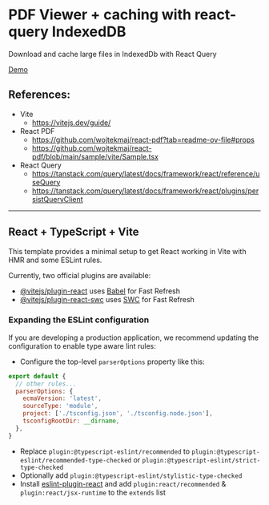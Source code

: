 # PDF Viewer + caching with react-query IndexedDB

Download and cache large files in IndexedDb with React Query

[Demo](https://sto-poc-pdf-cached.netlify.app/)

## References:
- Vite
  - https://vitejs.dev/guide/
- React PDF
  - https://github.com/wojtekmaj/react-pdf?tab=readme-ov-file#props
  - https://github.com/wojtekmaj/react-pdf/blob/main/sample/vite/Sample.tsx
- React Query
  - https://tanstack.com/query/latest/docs/framework/react/reference/useQuery
  - https://tanstack.com/query/latest/docs/framework/react/plugins/persistQueryClient

---

## React + TypeScript + Vite

This template provides a minimal setup to get React working in Vite with HMR and some ESLint rules.

Currently, two official plugins are available:

- [@vitejs/plugin-react](https://github.com/vitejs/vite-plugin-react/blob/main/packages/plugin-react/README.md) uses [Babel](https://babeljs.io/) for Fast Refresh
- [@vitejs/plugin-react-swc](https://github.com/vitejs/vite-plugin-react-swc) uses [SWC](https://swc.rs/) for Fast Refresh

### Expanding the ESLint configuration

If you are developing a production application, we recommend updating the configuration to enable type aware lint rules:

- Configure the top-level `parserOptions` property like this:

```js
export default {
  // other rules...
  parserOptions: {
    ecmaVersion: 'latest',
    sourceType: 'module',
    project: ['./tsconfig.json', './tsconfig.node.json'],
    tsconfigRootDir: __dirname,
  },
}
```

- Replace `plugin:@typescript-eslint/recommended` to `plugin:@typescript-eslint/recommended-type-checked` or `plugin:@typescript-eslint/strict-type-checked`
- Optionally add `plugin:@typescript-eslint/stylistic-type-checked`
- Install [eslint-plugin-react](https://github.com/jsx-eslint/eslint-plugin-react) and add `plugin:react/recommended` & `plugin:react/jsx-runtime` to the `extends` list

